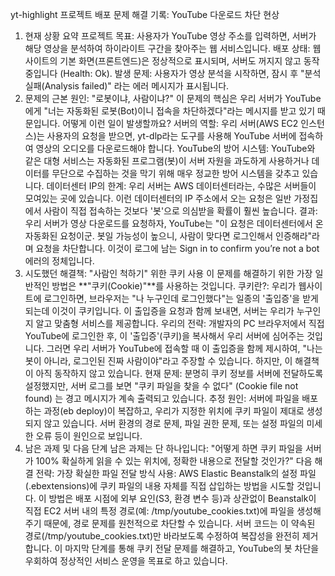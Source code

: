 yt-highlight 프로젝트 배포 문제 해결 기록: YouTube 다운로드 차단 현상
1. 현재 상황 요약
프로젝트 목표: 사용자가 YouTube 영상 주소를 입력하면, 서버가 해당 영상을 분석하여 하이라이트 구간을 찾아주는 웹 서비스입니다.
배포 상태: 웹사이트의 기본 화면(프론트엔드)은 정상적으로 표시되며, 서버도 꺼지지 않고 동작 중입니다 (Health: Ok).
발생 문제: 사용자가 영상 분석을 시작하면, 잠시 후 "분석 실패(Analysis failed)" 라는 에러 메시지가 표시됩니다.
2. 문제의 근본 원인: "로봇이냐, 사람이냐?"
이 문제의 핵심은 우리 서버가 YouTube에게 "너는 자동화된 로봇(Bot)이니 접속을 차단하겠다"라는 메시지를 받고 있기 때문입니다.
어떻게 이런 일이 발생할까요?
서버의 역할: 우리 서버(AWS EC2 인스턴스)는 사용자의 요청을 받으면, yt-dlp라는 도구를 사용해 YouTube 서버에 접속하여 영상의 오디오를 다운로드해야 합니다.
YouTube의 방어 시스템: YouTube와 같은 대형 서비스는 자동화된 프로그램(봇)이 서버 자원을 과도하게 사용하거나 데이터를 무단으로 수집하는 것을 막기 위해 매우 정교한 방어 시스템을 갖추고 있습니다.
데이터센터 IP의 한계: 우리 서버는 AWS 데이터센터라는, 수많은 서버들이 모여있는 곳에 있습니다. 이런 데이터센터의 IP 주소에서 오는 요청은 일반 가정집에서 사람이 직접 접속하는 것보다 '봇'으로 의심받을 확률이 훨씬 높습니다.
결과: 우리 서버가 영상 다운로드를 요청하자, YouTube는 "이 요청은 데이터센터에서 온 자동화된 요청이군. 봇일 가능성이 높으니, 사람이 맞다면 로그인해서 인증해라"라며 요청을 차단합니다. 이것이 로그에 남는 Sign in to confirm you’re not a bot 에러의 정체입니다.
3. 시도했던 해결책: "사람인 척하기" 위한 쿠키 사용
이 문제를 해결하기 위한 가장 일반적인 방법은 **"쿠키(Cookie)"**를 사용하는 것입니다.
쿠키란?: 우리가 웹사이트에 로그인하면, 브라우저는 "나 누구인데 로그인했다"는 일종의 '출입증'을 받게 되는데 이것이 쿠키입니다. 이 출입증을 요청과 함께 보내면, 서버는 우리가 누구인지 알고 맞춤형 서비스를 제공합니다.
우리의 전략: 개발자의 PC 브라우저에서 직접 YouTube에 로그인한 후, 이 '출입증'(쿠키)을 복사해서 우리 서버에 심어주는 것입니다. 그러면 우리 서버가 YouTube에 접속할 때 이 출입증을 함께 제시하여, "나는 봇이 아니라, 로그인된 진짜 사람이야"라고 주장할 수 있습니다.
하지만, 이 해결책이 아직 동작하지 않고 있습니다.
현재 문제: 분명히 쿠키 정보를 서버에 전달하도록 설정했지만, 서버 로그를 보면 "쿠키 파일을 찾을 수 없다" (Cookie file not found) 는 경고 메시지가 계속 출력되고 있습니다.
추정 원인: 서버에 파일을 배포하는 과정(eb deploy)이 복잡하고, 우리가 지정한 위치에 쿠키 파일이 제대로 생성되지 않고 있습니다. 서버 환경의 경로 문제, 파일 권한 문제, 또는 설정 파일의 미세한 오류 등이 원인으로 보입니다.
4. 남은 과제 및 다음 단계
남은 과제는 단 하나입니다: "어떻게 하면 쿠키 파일을 서버가 100% 확실하게 읽을 수 있는 위치에, 정확한 내용으로 전달할 것인가?"
다음 해결 전략:
가장 확실한 파일 전달 방식 사용: AWS Elastic Beanstalk의 설정 파일(.ebextensions)에 쿠키 파일의 내용 자체를 직접 삽입하는 방법을 시도할 것입니다.
이 방법은 배포 시점에 외부 요인(S3, 환경 변수 등)과 상관없이 Beanstalk이 직접 EC2 서버 내의 특정 경로(예: /tmp/youtube_cookies.txt)에 파일을 생성해 주기 때문에, 경로 문제를 원천적으로 차단할 수 있습니다.
서버 코드는 이 약속된 경로(/tmp/youtube_cookies.txt)만 바라보도록 수정하여 복잡성을 완전히 제거합니다.
이 마지막 단계를 통해 쿠키 전달 문제를 해결하고, YouTube의 봇 차단을 우회하여 정상적인 서비스 운영을 목표로 하고 있습니다.
